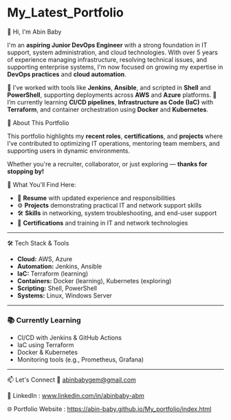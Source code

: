 # My_Latest_Portfolio

👋 Hi, I'm Abin Baby

I'm an **aspiring Junior DevOps Engineer** with a strong foundation in IT support, system administration, and cloud technologies. With over 5 years of experience managing infrastructure, resolving technical issues, and supporting enterprise systems, I'm now focused on growing my expertise in **DevOps practices** and **cloud automation**.

🔧 I’ve worked with tools like **Jenkins**, **Ansible**, and scripted in **Shell** and **PowerShell**, supporting deployments across **AWS** and **Azure** platforms.
🚀 I’m currently learning **CI/CD pipelines**, **Infrastructure as Code (IaC)** with **Terraform**, and container orchestration using **Docker** and **Kubernetes**.


📂 About This Portfolio

This portfolio highlights my **recent roles**, **certifications**, and **projects** where I’ve contributed to optimizing IT operations, mentoring team members, and supporting users in dynamic environments.

Whether you're a recruiter, collaborator, or just exploring — **thanks for stopping by!**

💼 What You'll Find Here:

* 📌 **Resume** with updated experience and responsibilities
* ⚙️ **Projects** demonstrating practical IT and network support skills
* 🛠️ **Skills** in networking, system troubleshooting, and end-user support
* 🧾 **Certifications** and training in IT and network technologies

---

🛠 Tech Stack & Tools

* **Cloud:** AWS, Azure
* **Automation:** Jenkins, Ansible
* **IaC:** Terraform (learning)
* **Containers:** Docker (learning), Kubernetes (exploring)
* **Scripting:** Shell, PowerShell
* **Systems:** Linux, Windows Server

---

### 📚 Currently Learning

* CI/CD with Jenkins & GitHub Actions
* IaC using Terraform
* Docker & Kubernetes
* Monitoring tools (e.g., Prometheus, Grafana)

---

📫 Let's Connect
📧 abinbabygem@gmail.com

💼 LinkedIn : www.linkedin.com/in/abinbaby-abm

🌐 Portfolio Website : https://abin-baby.github.io/My_portfolio/index.html
